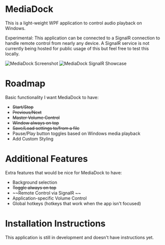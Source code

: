 # MediaDock
This is a light-weight WPF application to control audio playback on Windows.

Experimental: This application can be connected to a SignalR connection to handle remote control from nearly any device. A SignalR service is not currently being hosted for public usage of this but feel free to test this locally.

![MediaDock Screenshot](https://i.imgur.com/0vYMCI7.png)
![MediaDock SignalR Showcase](https://i.imgur.com/CtnHSKe.gif)

# Roadmap
Basic functionality I want MediaDock to have:
* ~~Start/Stop~~
* ~~Previous/Next~~
* ~~Master Volume Control~~
* ~~Window always on top~~
* ~~Save/Load settings to/from a file~~
* Pause/Play button toggles based on Windows media playback
* Add Custom Styling

# Additional Features
Extra features that would be nice for MediaDock to have:
* Background selection
* ~~Toggle always on top~~
* ~~Remote Control via SignalR ~~
* Application-specific Volume Control
* Global hotkeys (hotkeys that work when the app isn't focused)

# Installation Instructions
This application is still in development and doesn't have instructions yet.
